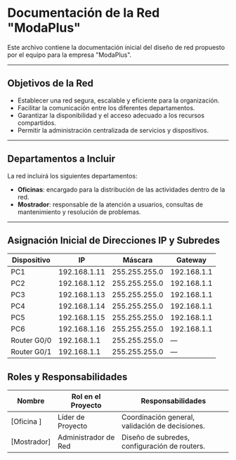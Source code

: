 # Documentación de la Red "ModaPlus"

Este archivo contiene la documentación inicial del diseño de red propuesto por el equipo para la empresa "ModaPlus".

---

## Objetivos de la Red

- Establecer una red segura, escalable y eficiente para la organización.
- Facilitar la comunicación entre los diferentes departamentos.
- Garantizar la disponibilidad y el acceso adecuado a los recursos compartidos.
- Permitir la administración centralizada de servicios y dispositivos.

---

## Departamentos a Incluir

La red incluirá los siguientes departamentos:

- **Oficinas**: encargado para la distribución de las actividades dentro de la red.
- **Mostrador**: responsable de la atención a usuarios, consultas de mantenimiento y resolución de problemas.

---

## Asignación Inicial de Direcciones IP y Subredes


| Dispositivo | IP           | Máscara       | Gateway     |
| ----------- | ------------ | ------------- | ----------- |
| PC1         | 192.168.1.11 | 255.255.255.0 | 192.168.1.1 |
| PC2         | 192.168.1.12 | 255.255.255.0 | 192.168.1.1 |
| PC3         | 192.168.1.13 | 255.255.255.0 | 192.168.1.1 |
| PC4         | 192.168.1.14 | 255.255.255.0 | 192.168.1.1 |
| PC5         | 192.168.1.15 | 255.255.255.0 | 192.168.1.1 |
| PC6         | 192.168.1.16 | 255.255.255.0 | 192.168.1.1 |
| Router G0/0 | 192.168.1.1  | 255.255.255.0 | —           |
| Router G0/1 | 192.168.1.1  | 255.255.255.0 | —           |


## Roles y Responsabilidades


| Nombre            | Rol en el Proyecto        | Responsabilidades                                 |
|-------------------|---------------------------|---------------------------------------------------|
| [Oficina ]        | Líder de Proyecto         | Coordinación general, validación de decisiones.   |
| [Mostrador]       | Administrador de Red      | Diseño de subredes, configuración de routers.     |
